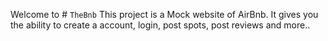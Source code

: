 Welcome to # `TheBnb`
This project is a Mock website of AirBnb. It gives you the ability to create a account, login, post spots, post reviews and more..